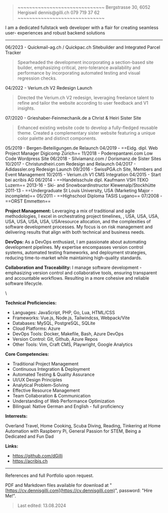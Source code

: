 > \~\~\~\~\~\~\~\~\~\~\~\~\~\~\~\~\~\~\~\~\~\~\~\~\~\~\~\~\~\~
> Bergstrasse 30, 6052 Hergiswil
> dennis\@gilli.ch
> 079 719 37 62
> \~\~\~\~\~\~\~\~\~\~\~\~\~\~\~\~\~\~\~\~\~\~\~\~\~\~\~\~\~\~

I am a dedicated fullstack web developer
with a flair for creating seamless user-
experiences and robust backend solutions

---

06/2023 - Quickmail-ag.ch / Quickpac.ch Sitebuilder and Integrated Parcel Tracker
> Spearheaded the development incorporating a section-based site builder, emphasizing critical, zero-tolerance availability and performance by incorporating automated testing and visual regression checks.

04/2022 - Verium.ch V2 Redesign Launch
> Directed the Verium.ch V2 redesign, leveraging freelance talent to refine and tailor the website according to user feedback and V1 insights.

07/2020 - Grieshaber-Feinmechanik.de a Christ & Heiri Sister Site
> Enhanced existing website code to develop a fully-fledged reusable theme. Created a complementary sister website featuring a unique color palette and distinct components.

05/2019 - Bergen-Beteiligungen.de Relaunch
04/2019 - ==Eidg. dipl. Web Project Manager Digicomp Zürich==
11/2018 - Poderepantarei.com Low Code Wordpress Site
06/2018 - Silviamanz.com / Dorismanz.de Sister Sites
10/2017 - Christundheiri.com Redesign and Relaunch
04/2017 - Adidassler.org Redesign Launch
09/2016 - SwissPGA.ch Site, Members and Event Management
10/2015 - Verium.ch V1 CMS Integration
04/2015 - Start bei acribis AG
06/2014 - ==Handelsschule dipl. Kaufmann VSH TEKO Luzern==
2013-16 - Ski- and Snowboardinstructor Klewenalp/Stockhütte
2011-13 - ==Undergraduate St Louis University, USA (Marketing Major - incomplete)==
05/2011 - ==Highschool Diploma TASIS Lugano==
07/2008 - ==ORST Emmetten== 

**Project Management:** Leveraging a mix of traditional and agile methodologies, I excel in orchestrating project timelines, , USA, USA, USA, USA, USA, USA, USA, USAresource allocation, and the complexities of software development processes. My focus is on risk management and delivering results that align with both technical and business needs.

**DevOps:** As a DevOps enthusiast, I am passionate about automating development pipelines.
My expertise encompasses version control systems, automated testing frameworks, and deployment strategies, reducing time-to-market while maintaining high-quality standards.

**Collaboration and Traceability:** I manage software development - emphasizing version control and collaborative tools, ensuring transparent and accountable workflows. Resulting in a more cohesive and reliable software lifecycle.

\
	

**Technical Proficiencies:**
- Languages: JavaScript, PHP, Go, Lua, HTML/CSS
- Frameworks: Vue.js, Node.js, Tailwindcss, Webpack/Vite
- Databases: MySQL, PostgreSQL, SQLite
- Cloud Platforms: Azure
- DevOps Tools: Docker, Makefile, Bash, Azure DevOps
- Version Control: Git, Github, Azure Repos
- Other Tools: Vim, Craft CMS, Playwright, Google Analytics

**Core Competencies:**
- Traditional Project Management
- Continuous Integration & Deployment
- Automated Testing & Quality Assurance
- UI/UX Design Principles
- Analytical Problem-Solving
- Effective Resource Management
- Team Collaboration & Communication
- Understanding of Web Performance Optimization
- Bilingual: Native German and English - full proficiency

**Interrests:**

Overland Travel, Home Cooking, Scuba Diving, Reading, Tinkering at Home Automation with Raspberry Pi, General Passion for STEM, Being a Dedicated and Fun Dad

**Links:**
 - https://github.com/dGilli
 - https://acribis.ch

---

References and full Portfolio upon request.

PDF and Markdown files available for download at "[https://cv.dennisgilli.com](https://cv.dennisgilli.com)",
password: "Hire Me!".

> Last edited: 13.08.2024
